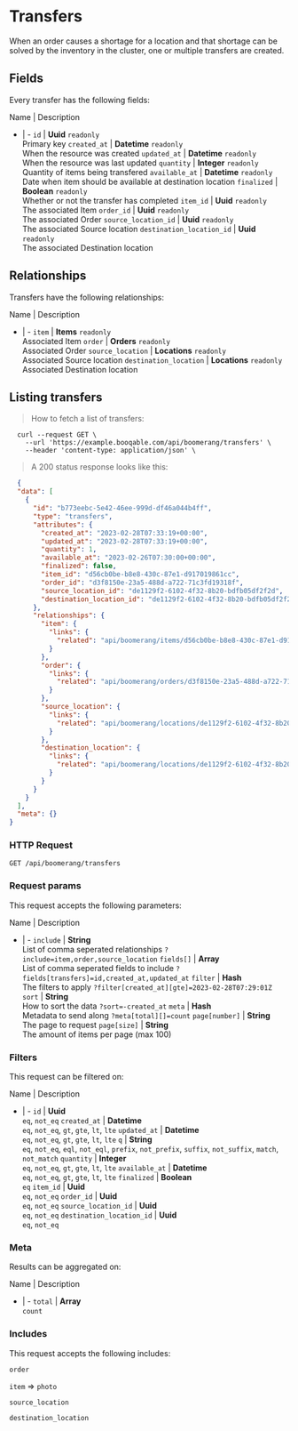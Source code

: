 # Transfers

When an order causes a shortage for a location and that shortage can be solved by the inventory in the cluster, one or multiple transfers are created.

## Fields
Every transfer has the following fields:

Name | Description
- | -
`id` | **Uuid** `readonly`<br>Primary key
`created_at` | **Datetime** `readonly`<br>When the resource was created
`updated_at` | **Datetime** `readonly`<br>When the resource was last updated
`quantity` | **Integer** `readonly`<br>Quantity of items being transfered
`available_at` | **Datetime** `readonly`<br>Date when item should be available at destination location
`finalized` | **Boolean** `readonly`<br>Whether or not the transfer has completed
`item_id` | **Uuid** `readonly`<br>The associated Item
`order_id` | **Uuid** `readonly`<br>The associated Order
`source_location_id` | **Uuid** `readonly`<br>The associated Source location
`destination_location_id` | **Uuid** `readonly`<br>The associated Destination location


## Relationships
Transfers have the following relationships:

Name | Description
- | -
`item` | **Items** `readonly`<br>Associated Item
`order` | **Orders** `readonly`<br>Associated Order
`source_location` | **Locations** `readonly`<br>Associated Source location
`destination_location` | **Locations** `readonly`<br>Associated Destination location


## Listing transfers



> How to fetch a list of transfers:

```shell
  curl --request GET \
    --url 'https://example.booqable.com/api/boomerang/transfers' \
    --header 'content-type: application/json' \
```

> A 200 status response looks like this:

```json
  {
  "data": [
    {
      "id": "b773eebc-5e42-46ee-999d-df46a044b4ff",
      "type": "transfers",
      "attributes": {
        "created_at": "2023-02-28T07:33:19+00:00",
        "updated_at": "2023-02-28T07:33:19+00:00",
        "quantity": 1,
        "available_at": "2023-02-26T07:30:00+00:00",
        "finalized": false,
        "item_id": "d56cb0be-b8e8-430c-87e1-d917019861cc",
        "order_id": "d3f8150e-23a5-488d-a722-71c3fd19318f",
        "source_location_id": "de1129f2-6102-4f32-8b20-bdfb05df2f2d",
        "destination_location_id": "de1129f2-6102-4f32-8b20-bdfb05df2f2d"
      },
      "relationships": {
        "item": {
          "links": {
            "related": "api/boomerang/items/d56cb0be-b8e8-430c-87e1-d917019861cc"
          }
        },
        "order": {
          "links": {
            "related": "api/boomerang/orders/d3f8150e-23a5-488d-a722-71c3fd19318f"
          }
        },
        "source_location": {
          "links": {
            "related": "api/boomerang/locations/de1129f2-6102-4f32-8b20-bdfb05df2f2d"
          }
        },
        "destination_location": {
          "links": {
            "related": "api/boomerang/locations/de1129f2-6102-4f32-8b20-bdfb05df2f2d"
          }
        }
      }
    }
  ],
  "meta": {}
}
```

### HTTP Request

`GET /api/boomerang/transfers`

### Request params

This request accepts the following parameters:

Name | Description
- | -
`include` | **String** <br>List of comma seperated relationships `?include=item,order,source_location`
`fields[]` | **Array** <br>List of comma seperated fields to include `?fields[transfers]=id,created_at,updated_at`
`filter` | **Hash** <br>The filters to apply `?filter[created_at][gte]=2023-02-28T07:29:01Z`
`sort` | **String** <br>How to sort the data `?sort=-created_at`
`meta` | **Hash** <br>Metadata to send along `?meta[total][]=count`
`page[number]` | **String** <br>The page to request
`page[size]` | **String** <br>The amount of items per page (max 100)


### Filters

This request can be filtered on:

Name | Description
- | -
`id` | **Uuid** <br>`eq`, `not_eq`
`created_at` | **Datetime** <br>`eq`, `not_eq`, `gt`, `gte`, `lt`, `lte`
`updated_at` | **Datetime** <br>`eq`, `not_eq`, `gt`, `gte`, `lt`, `lte`
`q` | **String** <br>`eq`, `not_eq`, `eql`, `not_eql`, `prefix`, `not_prefix`, `suffix`, `not_suffix`, `match`, `not_match`
`quantity` | **Integer** <br>`eq`, `not_eq`, `gt`, `gte`, `lt`, `lte`
`available_at` | **Datetime** <br>`eq`, `not_eq`, `gt`, `gte`, `lt`, `lte`
`finalized` | **Boolean** <br>`eq`
`item_id` | **Uuid** <br>`eq`, `not_eq`
`order_id` | **Uuid** <br>`eq`, `not_eq`
`source_location_id` | **Uuid** <br>`eq`, `not_eq`
`destination_location_id` | **Uuid** <br>`eq`, `not_eq`


### Meta

Results can be aggregated on:

Name | Description
- | -
`total` | **Array** <br>`count`


### Includes

This request accepts the following includes:

`order`


`item` => 
`photo`




`source_location`


`destination_location`





